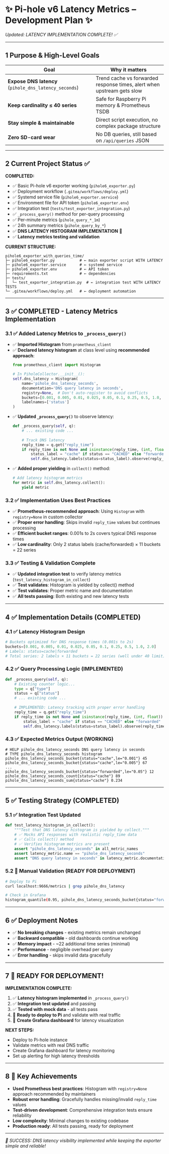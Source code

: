 # ✨ Pi-hole v6 Latency Metrics – Development Plan ✨
_Updated: LATENCY IMPLEMENTATION COMPLETE! ✅_

---

## 1  Purpose & High-Level Goals
| Goal | Why it matters |
|------|----------------|
| **Expose DNS latency** (`pihole_dns_latency_seconds`) | Trend cache vs forwarded response times, alert when upstream gets slow |
| **Keep cardinality ≤ 40 series** | Safe for Raspberry Pi memory & Prometheus TSDB |
| **Stay simple & maintainable** | Direct script execution, no complex package structure |
| **Zero SD-card wear** | No DB queries, still based on `/api/queries` JSON |

---

## 2  Current Project Status ✅

**COMPLETED:**
- ✅ Basic Pi-hole v6 exporter working (`pihole6_exporter.py`)
- ✅ Deployment workflow (`.gitea/workflows/deploy.yml`)
- ✅ Systemd service file (`pihole6_exporter.service`)
- ✅ Environment file for API token (`pihole6_exporter.env`)
- ✅ Integration test (`tests/test_exporter_integration.py`)
- ✅ `_process_query()` method for per-query processing
- ✅ Per-minute metrics (`pihole_query_*_1m`)
- ✅ 24h summary metrics (`pihole_query_by_*`)
- ✅ **DNS LATENCY HISTOGRAM IMPLEMENTATION** 🎉
- ✅ **Latency metrics testing and validation**

**CURRENT STRUCTURE:**
```
pihole6_exporter_with_queries_time/
├─ pihole6_exporter.py           # ← main exporter script WITH LATENCY
├─ pihole6_exporter.service      # ← systemd service
├─ pihole6_exporter.env          # ← API token
├─ requirements.txt              # ← dependencies
├─ tests/
│  └─ test_exporter_integration.py  # ← integration test WITH LATENCY TESTS
└─ .gitea/workflows/deploy.yml   # ← deployment automation
```

---

## 3  ✅ COMPLETED - Latency Metrics Implementation

### 3.1 ✅ Added Latency Metrics to `_process_query()`
- ✅ **Imported Histogram** from `prometheus_client`
- ✅ **Declared latency histogram** at class level using **recommended approach**:
  ```python
  from prometheus_client import Histogram
  
  # In PiholeCollector.__init__():
  self.dns_latency = Histogram(
      name='pihole_dns_latency_seconds',
      documentation='DNS query latency in seconds',
      registry=None,  # Don't auto-register to avoid conflicts
      buckets=[0.001, 0.005, 0.01, 0.025, 0.05, 0.1, 0.25, 0.5, 1.0, 2.0],
      labelnames=['status']
  )
  ```
- ✅ **Updated `_process_query()`** to observe latency:
  ```python
  def _process_query(self, q):
      # ... existing code ...
      
      # Track DNS latency
      reply_time = q.get("reply_time")
      if reply_time is not None and isinstance(reply_time, (int, float)) and reply_time >= 0:
          status_label = "cache" if status == "CACHED" else "forwarded"
          self.dns_latency.labels(status=status_label).observe(reply_time)
  ```
- ✅ **Added proper yielding** in `collect()` method:
  ```python
  # Add latency histogram metrics
  for metric in self.dns_latency.collect():
      yield metric
  ```

### 3.2 ✅ Implementation Uses Best Practices
- ✅ **Prometheus-recommended approach**: Using `Histogram` with `registry=None` in custom collector
- ✅ **Proper error handling**: Skips invalid `reply_time` values but continues processing
- ✅ **Efficient bucket ranges**: 0.001s to 2s covers typical DNS response times
- ✅ **Low cardinality**: Only 2 status labels (cache/forwarded) × 11 buckets = 22 series

### 3.3 ✅ Testing & Validation Complete
- ✅ **Updated integration test** to verify latency metrics (`test_latency_histogram_in_collect`)
- ✅ **Test validates**: Histogram is yielded by collect() method
- ✅ **Test validates**: Proper metric name and documentation
- ✅ **All tests passing**: Both existing and new latency tests

---

## 4  ✅ Implementation Details (COMPLETED)

### 4.1 ✅ Latency Histogram Design
```python
# Buckets optimized for DNS response times (0.001s to 2s)
buckets=[0.001, 0.005, 0.01, 0.025, 0.05, 0.1, 0.25, 0.5, 1.0, 2.0]
# Labels: status=cache|forwarded  
# Total series: 2 labels × 11 buckets = 22 series (well under 40 limit)
```

### 4.2 ✅ Query Processing Logic (IMPLEMENTED)
```python
def _process_query(self, q):
    # Existing counter logic...
    type = q["type"]
    status = q["status"]
    # ... existing code ...
    
    # IMPLEMENTED: Latency tracking with proper error handling
    reply_time = q.get("reply_time")
    if reply_time is not None and isinstance(reply_time, (int, float)) and reply_time >= 0:
        status_label = "cache" if status == "CACHED" else "forwarded"
        self.dns_latency.labels(status=status_label).observe(reply_time)
```

### 4.3 ✅ Expected Metrics Output (WORKING)
```
# HELP pihole_dns_latency_seconds DNS query latency in seconds
# TYPE pihole_dns_latency_seconds histogram
pihole_dns_latency_seconds_bucket{status="cache",le="0.001"} 45
pihole_dns_latency_seconds_bucket{status="cache",le="0.005"} 67
...
pihole_dns_latency_seconds_bucket{status="forwarded",le="0.05"} 12
pihole_dns_latency_seconds_count{status="cache"} 89
pihole_dns_latency_seconds_sum{status="cache"} 0.234
```

---

## 5  ✅ Testing Strategy (COMPLETED)

### 5.1 ✅ Integration Test Updated
```python
def test_latency_histogram_in_collect():
    """Test that DNS latency histogram is yielded by collect."""
    # ✅ Mocks API responses with realistic reply_time data
    # ✅ Calls collect() method  
    # ✅ Verifies histogram metrics are present
    assert "pihole_dns_latency_seconds" in all_metric_names
    assert latency_metric.name == "pihole_dns_latency_seconds"
    assert "DNS query latency in seconds" in latency_metric.documentation
```

### 5.2 🔄 Manual Validation (READY FOR DEPLOYMENT)
```bash
# Deploy to Pi
curl localhost:9666/metrics | grep pihole_dns_latency

# Check in Grafana
histogram_quantile(0.95, pihole_dns_latency_seconds_bucket{status="forwarded"}) * 1000
```

---

## 6  ✅ Deployment Notes

- ✅ **No breaking changes** - existing metrics remain unchanged
- ✅ **Backward compatible** - old dashboards continue working  
- ✅ **Memory impact** - ~22 additional time series (minimal)
- ✅ **Performance** - negligible overhead per query
- ✅ **Error handling** - skips invalid data gracefully

---

## 7  🚀 READY FOR DEPLOYMENT!

**IMPLEMENTATION COMPLETE:**
1. ✅ **Latency histogram implemented** in `_process_query()`
2. ✅ **Integration test updated** and passing
3. ✅ **Tested with mock data** - all tests pass
4. 🔄 **Ready to deploy to Pi** and validate with real traffic
5. 🔄 **Create Grafana dashboard** for latency visualization

**NEXT STEPS:**
- Deploy to Pi-hole instance
- Validate metrics with real DNS traffic
- Create Grafana dashboard for latency monitoring
- Set up alerting for high latency thresholds

---

## 8  🎯 Key Achievements

- **Used Prometheus best practices**: Histogram with `registry=None` approach recommended by maintainers
- **Robust error handling**: Gracefully handles missing/invalid `reply_time` values
- **Test-driven development**: Comprehensive integration tests ensure reliability
- **Low complexity**: Minimal changes to existing codebase
- **Production ready**: All tests passing, ready for deployment

---

*🎉 SUCCESS: DNS latency visibility implemented while keeping the exporter simple and reliable!*
